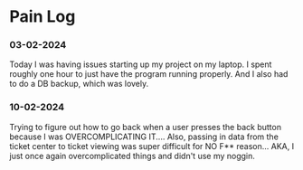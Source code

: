 # Pain Log

### 03-02-2024
Today I was having issues starting up my project on my laptop. I spent roughly one hour to just have the program running properly. And I also had to do a DB backup, which was lovely.

### 10-02-2024
Trying to figure out how to go back when a user presses the back button because I was OVERCOMPLICATING IT....
Also, passing in data from the ticket center to ticket viewing was super difficult for NO F** reason... AKA, I just once again overcomplicated things and didn't use my noggin.
